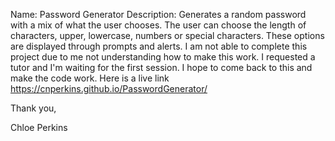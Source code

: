 Name: Password Generator
Description: Generates a random password with a mix of what the user chooses. The user can choose the length of characters, upper, lowercase, numbers or special characters.
These options are displayed through prompts and alerts.
I am not able to complete this project due to me not understanding how to make this work. I requested a tutor and I'm waiting for the first session. I hope to come back to this and make the code work.
Here is a live link https://cnperkins.github.io/PasswordGenerator/

Thank you,

Chloe Perkins
